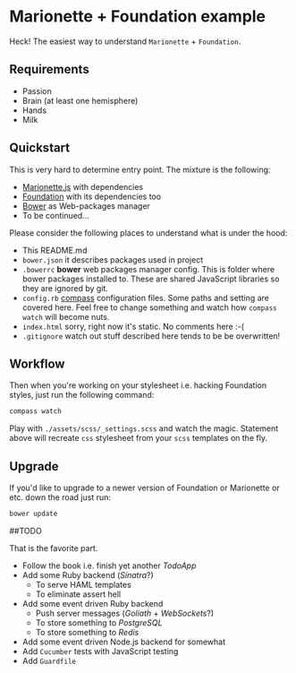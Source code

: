 # Marionette + Foundation example

Heck! The easiest way to understand `Marionette` + `Foundation`.

## Requirements

* Passion
* Brain (at least one hemisphere)
* Hands
* Milk

## Quickstart
This is very hard to determine entry point. The mixture is the following:

* [Marionette.js](http://marionettejs.com/) with dependencies
* [Foundation](http://foundation.zurb.com/) with its dependencies too
* [Bower](http://bower.io/) as Web-packages manager
* To be continued…

Please consider the following places to understand what is under the hood:

  * This README.md
  * `bower.json` it describes packages used in project
  * `.bowerrc` **bower** web packages manager config. This is folder where bower packages installed to. These are shared JavaScript libraries so they are ignored by git.
  * `config.rb` [compass](http://compass-style.org/) configuration files. Some paths and setting are covered here. Feel free to change something and watch how `compass watch` will become nuts.
  * `index.html` sorry, right now it's static. No comments here :-(
  * `.gitignore` watch out stuff described here tends to be be overwritten!

## Workflow 
Then when you're working on your stylesheet i.e. hacking Foundation styles, just run the following command:

```bash
compass watch
```

Play with `./assets/scss/_settings.scss` and watch the magic.
Statement above will recreate `css` stylesheet from your `scss` templates on the fly.

## Upgrade

If you'd like to upgrade to a newer version of Foundation or Marionette or etc. down the road just run:

```bash
bower update
```

##TODO

That is the favorite part.

* Follow the book i.e. finish yet another *TodoApp*
* Add some Ruby backend (*Sinatra*?)
  * To serve HAML templates
  * To eliminate assert hell
* Add some event driven Ruby backend
  * Push server messages (*Goliath* + *WebSockets*?)
  * To store something to *PostgreSQL*
  * To store something to *Redis*
* Add some event driven Node.js backend for somewhat
* Add `Cucumber` tests with JavaScript testing
* Add `Guardfile`
